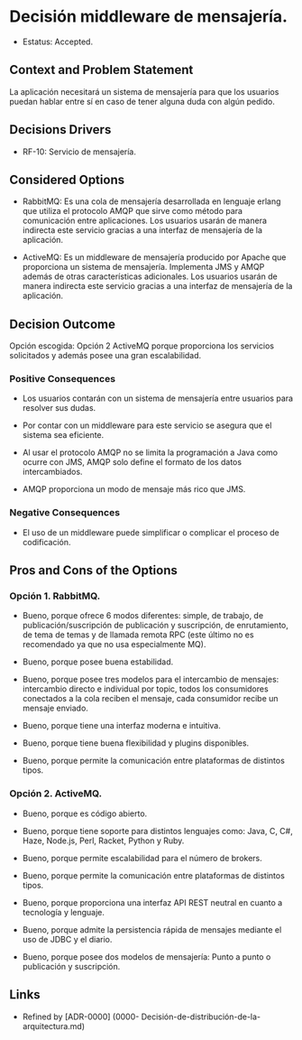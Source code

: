 # Decisión middleware de mensajería. 

* Estatus: Accepted. 

  
## Context and Problem Statement   

La aplicación necesitará un sistema de mensajería para que los usuarios puedan hablar entre sí en caso de tener alguna duda con algún pedido. 

 
## Decisions Drivers   

* RF-10: Servicio de mensajería. 

 
## Considered Options   

* RabbitMQ: Es una cola de mensajería desarrollada en lenguaje erlang que utiliza el protocolo AMQP que sirve como método para comunicación entre aplicaciones. Los usuarios usarán de manera indirecta este servicio gracias a una interfaz de mensajería de la aplicación.  

* ActiveMQ: Es un middleware de mensajería producido por Apache que proporciona un sistema de mensajería. Implementa JMS y AMQP además de otras características adicionales. Los usuarios usarán de manera indirecta este servicio gracias a una interfaz de mensajería de la aplicación. 

  
## Decision Outcome   

Opción escogida: Opción 2 ActiveMQ porque proporciona los servicios solicitados y además posee una gran escalabilidad. 

 
### Positive Consequences   

* Los usuarios contarán con un sistema de mensajería entre usuarios para resolver sus dudas.  

* Por contar con un middleware para este servicio se asegura que el sistema sea eficiente. 

* Al usar el protocolo AMQP no se limita la programación a Java como ocurre con JMS, AMQP solo define el formato de los datos intercambiados. 

* AMQP proporciona un modo de mensaje más rico que JMS. 

 
### Negative Consequences 

* El uso de un middleware puede simplificar o complicar el proceso de codificación. 

 
## Pros and Cons of the Options   
### Opción 1. RabbitMQ. 

* Bueno, porque ofrece 6 modos diferentes: simple, de trabajo, de publicación/suscripción de publicación y suscripción, de enrutamiento, de tema de temas y de llamada remota RPC (este último no es recomendado ya que no usa especialmente MQ). 

* Bueno, porque posee buena estabilidad. 

* Bueno, porque posee tres modelos para el intercambio de mensajes: intercambio directo e individual por topic, todos los consumidores conectados a la cola reciben el mensaje, cada consumidor recibe un mensaje enviado. 

* Bueno, porque tiene una interfaz moderna e intuitiva. 

* Bueno, porque tiene buena flexibilidad y plugins disponibles. 

* Bueno, porque permite la comunicación entre plataformas de distintos tipos. 


### Opción 2. ActiveMQ. 

* Bueno, porque es código abierto. 

* Bueno, porque tiene soporte para distintos lenguajes como: Java, C, C#, Haze, Node.js, Perl, Racket, Python y Ruby. 

* Bueno, porque permite escalabilidad para el número de brokers. 

* Bueno, porque permite la comunicación entre plataformas de distintos tipos. 

* Bueno, porque proporciona una interfaz API REST neutral en cuanto a tecnología y lenguaje. 

* Bueno, porque admite la persistencia rápida de mensajes mediante el uso de JDBC y el diario. 

* Bueno, porque posee dos modelos de mensajería: Punto a punto o publicación y suscripción. 


## Links 

*  Refined by [ADR-0000] (0000- Decisión-de-distribución-de-la-arquitectura.md) 

 

 

 

 
